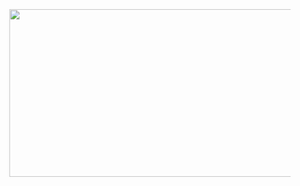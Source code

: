 <!--
**t-flim/t-flim** is a ✨ _special_ ✨ repository because its `README.md` (this file) appears on your GitHub profile.

Here are some ideas to get you started:

- 🔭 I’m currently working on ...
- 🌱 I’m currently learning ...
- 👯 I’m looking to collaborate on ...
- 🤔 I’m looking for help with ...
- 💬 Ask me about ...
- 📫 How to reach me: ...
- 😄 Pronouns: ...
- ⚡ Fun fact: ...
-->

<!-- ![Welcome message](https://media4.giphy.com/media/3ornk57KwDXf81rjWM/giphy.gif) -->

<img src="https://media4.giphy.com/media/3ornk57KwDXf81rjWM/giphy.gif" style="width:100vw; height:300px; object-fit:cover;" />
